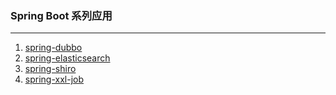 ###  Spring Boot 系列应用

---

1. [spring-dubbo]()
2. [spring-elasticsearch]()
3. [spring-shiro]()
4. [spring-xxl-job]()   
